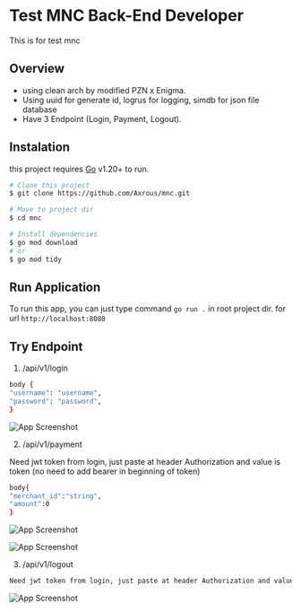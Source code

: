 # Test MNC Back-End Developer

This is for test mnc

## Overview
- using clean arch by modified PZN x Enigma.
- Using uuid for generate id, logrus for logging, simdb for json file database
- Have 3 Endpoint (Login, Payment, Logout).

## Instalation
this project requires [Go](https://golang.org/) v1.20+ to run.

```bash
# Clone this project
$ git clone https://github.com/Axrous/mnc.git

# Move to project dir
$ cd mnc

# Install dependencies
$ go mod download
# or
$ go mod tidy
```

## Run Application
To run this app, you can just type command ```go run .``` in root project dir.
for url ```http://localhost:8080```

## Try Endpoint
1. /api/v1/login
```bash
body {
"username": "username",
"password": "password",
}
```

![App Screenshot](https://i2.paste.pics/2ed0aa0ef608936256ad59fa6e391918.png)

2. /api/v1/payment

Need jwt token from login, just paste at header Authorization and value is token (no need to add bearer in beginning of token)
```bash
body{
"merchant_id":"string",
"amount":0
}
```
![App Screenshot](https://i2.paste.pics/f3c1b78c91cbebbcf1711515699e03d2.png)

![App Screenshot](https://i2.paste.pics/2e26141f0e4cde0164ecc58fb37ff341.png)

3. /api/v1/logout
```bash
Need jwt token from login, just paste at header Authorization and value is token (no need to add bearer in beginning of token)
```
![App Screenshot](https://i2.paste.pics/eba7ea70ea317be4e57c5e387530f949.png)
